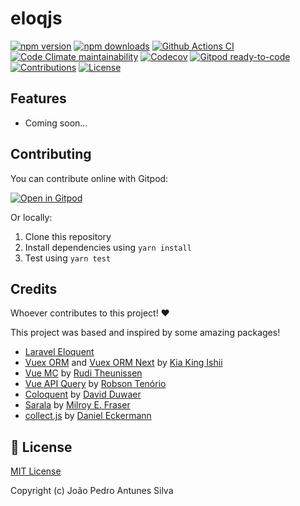 # eloqjs

[![npm version][npm-version-src]][npm-version-href]
[![npm downloads][npm-downloads-src]][npm-downloads-href]
[![Github Actions CI][github-actions-ci-src]][github-actions-ci-href]
[![Code Climate maintainability][code-climate-maintainability-src]][code-climate-maintainability-href]
[![Codecov][codecov-src]][codecov-href]
[![Gitpod ready-to-code][gitpod-src]][gitpod-href]
[![Contributions][contributions-src]][contributions-href]
[![License][license-src]][license-href]

## Features

- Coming soon...

## Contributing

You can contribute online with Gitpod:

[![Open in Gitpod](https://gitpod.io/button/open-in-gitpod.svg)][gitpod-href]

Or locally:

1. Clone this repository
2. Install dependencies using `yarn install`
3. Test using `yarn test`

## Credits

Whoever contributes to this project! ❤️

This project was based and inspired by some amazing packages!

- [Laravel Eloquent][laravel-eloquent-src]
- [Vuex ORM][vuex-orm-src] and [Vuex ORM Next][vuex-orm-next-src] by [Kia King Ishii][vuex-orm-author]
- [Vue MC][vue-mc-src] by [Rudi Theunissen][vue-mc-author] 
- [Vue API Query][vue-api-query-src] by [Robson Tenório][vue-api-query-author]
- [Coloquent][coloquent-src] by [David Duwaer][coloquent-author]
- [Sarala][sarala-src] by [Milroy E. Fraser][sarala-author]
- [collect.js][collectjs-src] by [Daniel Eckermann][collectjs-author]

## 📑 License

[MIT License](https://github.com/eloqjs/eloqjs/blob/dev/LICENSE.md)

Copyright (c) João Pedro Antunes Silva

<!-- Badges -->

[npm-version-src]: https://img.shields.io/npm/v/@eloqjs/core/dev.svg?logo=npm&style=flat-square
[npm-version-href]: https://npmjs.com/package/@eloqjs/core/v/dev

[npm-downloads-src]: https://img.shields.io/npm/dt/@eloqjs/core.svg?logo=npm&style=flat-square
[npm-downloads-href]: https://npmjs.com/package/@eloqjs/core/v/dev

[github-actions-ci-src]: https://img.shields.io/github/workflow/status/eloqjs/eloqjs/Test%20and%20Release%20Canary?label=actions&logo=github&style=flat-square
[github-actions-ci-href]: https://github.com/eloqjs/eloqjs/actions/workflows/test-and-release-canary.yml

[code-climate-maintainability-src]: https://img.shields.io/codeclimate/maintainability/eloqjs/eloqjs?logo=code-climate&style=flat-square
[code-climate-maintainability-href]: https://codeclimate.com/github/eloqjs/eloqjs/maintainability

[codecov-src]: https://img.shields.io/codecov/c/github/eloqjs/eloqjs.svg?logo=codecov&style=flat-square
[codecov-href]: https://codecov.io/gh/eloqjs/eloqjs

[gitpod-src]: https://img.shields.io/badge/Gitpod-ready--to--code-blue?logo=gitpod&style=flat-square
[gitpod-href]: https://gitpod.io/#https://github.com/eloqjs/eloqjs

[contributions-src]: https://img.shields.io/badge/contributions-welcome-brightgreen.svg?style=flat-square
[contributions-href]: https://github.com/eloqjs/eloqjs/issues

[license-src]: https://img.shields.io/github/license/eloqjs/eloqjs?style=flat-square
[license-href]: https://github.com/eloqjs/eloqjs/blob/dev/LICENSE.md

<!-- Credits -->

[laravel-eloquent-src]: https://laravel.com/docs/eloquent

[vuex-orm-src]: https://github.com/vuex-orm/vuex-orm
[vuex-orm-next-src]: https://github.com/vuex-orm/vuex-orm-next
[vuex-orm-author]: https://github.com/kiaking

[vue-mc-src]: https://github.com/FiguredLimited/vue-mc
[vue-mc-author]: https://github.com/rtheunissen

[vue-api-query-src]: https://github.com/robsontenorio/vue-api-query
[vue-api-query-author]: https://github.com/robsontenorio

[coloquent-src]: https://github.com/DavidDuwaer/Coloquent
[coloquent-author]: https://github.com/DavidDuwaer

[sarala-src]: https://github.com/milroyfraser/sarala
[sarala-author]: https://github.com/milroyfraser

[collectjs-src]: https://github.com/ecrmnn/collect.js
[collectjs-author]: https://github.com/ecrmnn
